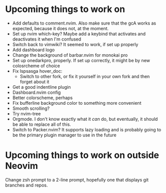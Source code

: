 # Upcoming things to work on
- Add defaults to comment.nvim. Also make sure that the gcA works as expected, because it does not, at the moment.
- Set up nvim which-key? Maybe add a keybind that activates and deactivates it when I'm confused
- Switch back to vimwiki? It seemed to work, if set up properly
- Add dashboard logo
- Change the background of barbar.nvim for monokai pro
- Set up onedarkpro, properly. If set up correctly, it might be by new colosrcheme of choice
- Fix lspsasga hover\_doc:
    - Switch to other fork, or fix it yourself in your own fork and then forget about it
- Get a good indentline plugin
- Dashboard.nvim config
- Better colorscheme, perhaps
- Fix bufferline background color to something more convenient
- Smooth scrolling?
- Try nvim-tree
- Orgmode. I don't know exactly what it *can* do, but eventually, it should be able to replace all of this.
- Switch to Packer.nvim? It supports lazy loading and is probably going to be the primary plugin manager to use in the future

# Upcoming things to work on outside Neovim
Change zsh prompt to a 2-line prompt, hopefully one that displays git branches and repos.
